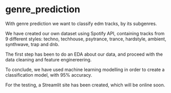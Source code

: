 
# genre_prediction

With genre prediction we want to classify edm tracks, by its subgenres.

We have created our own dataset using Spotify API, containing tracks from 9 different styles: techno, techhouse, psytrance, trance, hardstyle, ambient, synthwave, trap and dnb.

The first step has been to do an EDA about our data, and proceed with the data cleaning and feature enginereering. 

To conclude, we have used machine learning modelling in order to create a classification model, with 95% accuracy. 

For the testing, a Streamlit site has been created, which will be online soon.
